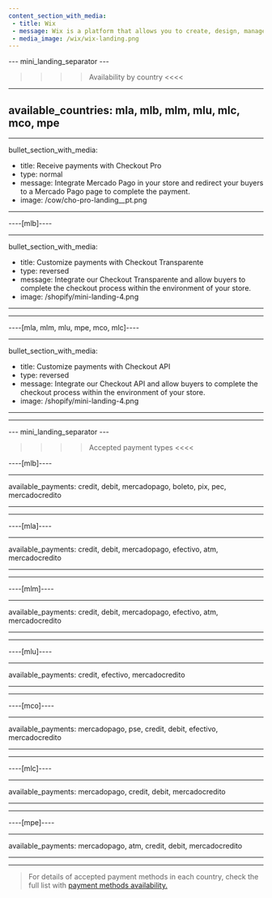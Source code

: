 ```yaml
---
content_section_with_media: 
 - title: Wix
 - message: Wix is a platform that allows you to create, design, manage and develop an online store that allows you to process payments through Mercado Pago.
 - media_image: /wix/wix-landing.png
---
```


--- mini_landing_separator ---

>>>> Availability by country <<<<
---
available_countries: mla, mlb, mlm, mlu, mlc, mco, mpe
---

---
bullet_section_with_media: 
 - title: Receive payments with Checkout Pro
 - type: normal
 - message: Integrate Mercado Pago in your store and redirect your buyers to a Mercado Pago page to complete the payment.
 - image: /cow/cho-pro-landing__pt.png
---

----[mlb]----

---
bullet_section_with_media: 
 - title: Customize payments with Checkout Transparente
 - type: reversed
 - message: Integrate our Checkout Transparente and allow buyers to complete the checkout process within the environment of your store.
 - image: /shopify/mini-landing-4.png
---

------------

----[mla, mlm, mlu, mpe, mco, mlc]----

---
bullet_section_with_media: 
 - title: Customize payments with Checkout API
 - type: reversed
 - message: Integrate our Checkout API and allow buyers to complete the checkout process within the environment of your store.
 - image: /shopify/mini-landing-4.png
---

------------

--- mini_landing_separator ---


>>>> Accepted payment types <<<<

----[mlb]----

---
available_payments: credit, debit, mercadopago, boleto, pix, pec, mercadocredito

---
------------

----[mla]---- 

---
available_payments: credit, debit, mercadopago, efectivo, atm, mercadocredito

----
------------

----[mlm]---- 

---
available_payments: credit, debit, mercadopago, efectivo, atm, mercadocredito

----
------------

----[mlu]---- 

---
available_payments: credit, efectivo, mercadocredito

----
------------

----[mco]---- 

---
available_payments: mercadopago, pse, credit, debit, efectivo, mercadocredito

----
------------

----[mlc]---- 

---
available_payments: mercadopago, credit, debit, mercadocredito

----
------------

----[mpe]---- 

---
available_payments: mercadopago, atm, credit, debit, mercadocredito

----
------------

> For details of accepted payment methods in each country, check the full list with [payment methods availability.](/developers/en/docs/sales-processing/payment-methods)